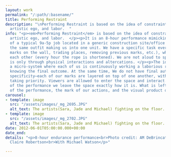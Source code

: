 ```yaml
---
layout: work
permalink: "/:path/:basename/"
title: Performing Restraint
description: "\nPerforming Restraint is based on the idea of constraints, ownership,
  artistic ego, and labor.  "
info: "<p><em>Performing Restraint</em> is based on the idea of constraints, ownership,
  artistic ego, and labor.  </p><p>It is an 8-hour performance mimicking the structure
  of a typical 9a-5p job located in a generic construction site/office space. We wear
  the same outfit making us into one unit. We have a specific task every hour (creating
  marks on the wall, trading places, removing previous marks, etc.), while tied to
  each other (every hour the rope is shortened). We are not aloud to speak. Communication
  is only through physical interactions and altercations. </p><p>The idea is to create
  a micro-system where each of us is continuously working a laborious routine, without
  knowing the final outcome. At the same time, We do not have final authorship or
  specificity—each of our marks are layered on top of one another, with no one’s hand
  taking priority. Viewers are allowed to enter the space and interact. At the end
  of the performance we leave the space exactly how it is. What is left is the residue
  of the performance, the mark of our actions, and the visual product of our labor.</p>"
carousel:
- template: image
  src: "/assets/images/_mg_2695.JPG"
  alt_text: The artists(Sara, Jade and Michael) fighting on the floor.
- template: image
  src: "/assets/images/_mg_2702.JPG"
  alt_text: The artists(Sara, Jade and Michael) fighting on the floor.
date: 2012-06-01T05:00:00.000+00:00
date_end: 
details: "<p>8-hour endurance performance<br>Photo credit: AM DeBrincat<br>Video credit:
  Claire Robertson<br>With Michael Watson</p>"

---
```

